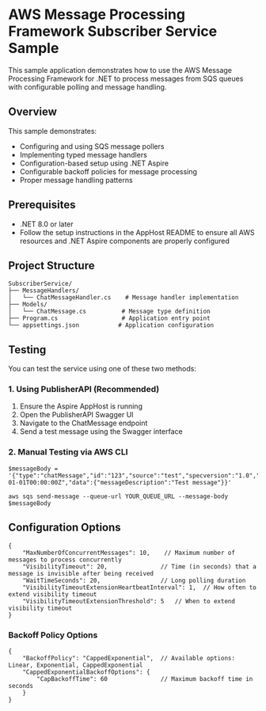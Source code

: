 ﻿# AWS Message Processing Framework Subscriber Service Sample

This sample application demonstrates how to use the AWS Message Processing Framework for .NET to process messages from SQS queues with configurable polling and message handling.

## Overview

This sample demonstrates:
- Configuring and using SQS message pollers
- Implementing typed message handlers
- Configuration-based setup using .NET Aspire
- Configurable backoff policies for message processing
- Proper message handling patterns

## Prerequisites

- .NET 8.0 or later
- Follow the setup instructions in the AppHost README to ensure all AWS resources and .NET Aspire components are properly configured


## Project Structure
```
SubscriberService/
├── MessageHandlers/
│   └── ChatMessageHandler.cs    # Message handler implementation
├── Models/
│   └── ChatMessage.cs          # Message type definition
├── Program.cs                  # Application entry point
└── appsettings.json           # Application configuration
```

## Testing

You can test the service using one of these two methods:

### 1. Using PublisherAPI (Recommended)

1. Ensure the Aspire AppHost is running
2. Open the PublisherAPI Swagger UI
3. Navigate to the ChatMessage endpoint
4. Send a test message using the Swagger interface


### 2. Manual Testing via AWS CLI
```
$messageBody = '{"type":"chatMessage","id":"123","source":"test","specversion":"1.0","time":"2024-01-01T00:00:00Z","data":{"messageDescription":"Test message"}}'

aws sqs send-message --queue-url YOUR_QUEUE_URL --message-body $messageBody
```

## Configuration Options
```
{
    "MaxNumberOfConcurrentMessages": 10,    // Maximum number of messages to process concurrently
    "VisibilityTimeout": 20,               // Time (in seconds) that a message is invisible after being received
    "WaitTimeSeconds": 20,                 // Long polling duration
    "VisibilityTimeoutExtensionHeartbeatInterval": 1,  // How often to extend visibility timeout
    "VisibilityTimeoutExtensionThreshold": 5   // When to extend visibility timeout
}
```
### Backoff Policy Options
```
{
    "BackoffPolicy": "CappedExponential",  // Available options: Linear, Exponential, CappedExponential
    "CappedExponentialBackoffOptions": {
        "CapBackoffTime": 60               // Maximum backoff time in seconds
    }
}
```

